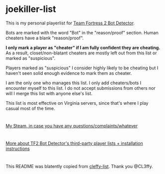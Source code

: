 # joekiller-list
This is my personal playerlist for [Team Fortress 2 Bot Detector](https://github.com/PazerOP/tf2_bot_detector). 

Bots are marked with the word "Bot" in the "reason/proof" section. Human cheaters have a blank "reason/proof".

**I only mark a player as "cheater" if I am fully confident they are cheating.** As a result, closet/non-blatant cheaters are mostly left out from this list or marked as "suspicious".

Players marked as "suspicious" I consider highly likely to be cheating but I haven't seen solid enough evidence to mark them as cheater.

I am the only one who manages this list. I only add cheaters/bots I encounter myself to this list. I do not accept submissions from others nor will I merge this list with anyone else's list.

This list is most effective on Virginia servers, since that's where I play casual most of the time.

#

[My Steam, in case you have any questions/complaints/whatever](https://steamcommunity.com/id/joekiller)

#

[More about TF2 Bot Detector's third-party player lists + installation instructions](https://github.com/PazerOP/tf2_bot_detector/wiki/Customization#third-party-player-lists-and-rules)

#

This README was blatently copied from [cleffy-list](https://github.com/Cl3ffy/cleffy-list). Thank you @CL3ffy.

